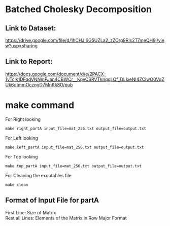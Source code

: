 # Batched Cholesky Decomposition

## Link to Dataset:
https://drive.google.com/file/d/1hCHJI6G5UZLa2_zZOrg9RIs2T7meQH9j/view?usp=sharing

## Link to Report:
https://docs.google.com/document/d/e/2PACX-1vTcik1DFqdVNNmPJan4CBWCr__KqvCSRVTknqgLQf_DLIxeNI4ZCiwO0VqZUk6otmmOczngD7MnKk8O/pub

# make command
For Right looking
```
make right_partA input_file=mat_256.txt output_file=output.txt
```

For Left looking
```
make left_partA input_file=mat_256.txt output_file=output.txt
```

For Top looking
```
make top_partA input_file=mat_256.txt output_file=output.txt
```

For Cleaning the excutables file
```
make clean
```

## Format of Input File for partA
First Line: Size of Matrix <br />
Rest all Lines: Elements of the Matrix in Row Major Format <br />
